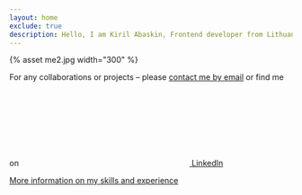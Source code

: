 ```yaml
---
layout: home
exclude: true
description: Hello, I am Kiril Abaskin, Frontend developer from Lithuania, Vilnius
---
```


<div class="about">
  <div class="image">
  {% asset me2.jpg width="300" %}
  </div>
</div>

<p>
For any collaborations or projects – please <a href="mailto:kiril.abashkin@gmail.com">contact me by email</a> or find me on
<a href="https://www.linkedin.com/in/kirilab/"><svg class="svg-icon"><use xlink:href="{{ '/assets/minima-social-icons.svg#linkedin' | relative_url }}"></use></svg> <span class="username">LinkedIn</span></a>

</p>



<p>
  <a href="/about">More information on my skills and experience</a>
</p>

